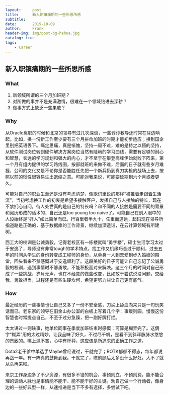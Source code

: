 ```yaml
---
layout:     post
title:      新入职镇痛期的一些所思所感
subtitle:  
date:       2019-10-09
author:     Frank
header-img: img/post-bg-hehua.jpg
catalog: true
tags:
	- Career
---
```


## 新入职镇痛期的一些所思所感


### What

1. 新领域所谓的三个月加班期？
2. 对所做的事并不是充满激情，很难在一个领域钻进去深耕？
3. 做事方式上缺乏一些果敢？

### Why
从Oracle离职的时候和北京的领导有过几次深谈，一些谆谆教导还时常在耳边响起。比如，换一份新工作至少要有三个月拼命加班的时期才能初步适应；换到国企里别把英语丢下。痛定思痛，真是惭愧，坚持一周不难，难的是持之以恒的坚持，从软件测试岗位转到硬件解决方案岗位当然有陡峭的学习曲线，需要有足够的耐心和智慧，长远的学习规划和强大的内心，才不至于在攀登高峰伊始就败下阵来，第一个月有组内提供的学习路线图，按部就班的来做不难，后面的日子就有些岁月难捱，公司的文化又是不论你是否能胜任先把一个新兵扔到真刀实枪的战场上去，按照以前的惯性很容易生出退缩之意。可能对我来说，可能要延期到六个月或者更久。

可能对自己的职业生涯还是没有考虑清楚，像歌词里说的那样“被推着走跟着生活流”，当初考虑换工作的初衷是希望多接触客户，发挥自己与人接触的特长，现在不禁扪心自问，待人处世真的是自己的特长吗？和不同的人接触是需要不同的背景和阅历形成的话术的，自己还是too young too naive了。可能自己在别人眼中的人设始终是“好人”如此简单而已。行百里者半九十，任重而道远，起码现在领导所指道路是正确的，基于数据库的工作背景，继续加深造诣，在云计算领域有所建树。

西工大的校训是公诚勇毅，记得老校区有一栋楼就叫“勇字楼”，硕士生活学习太过于安逸了，导师没有非常tough的学术特点，找工作又机缘巧合过于顺利，过去五年的时间从学生的身份转变成工程师的身份，从单身一人到恋爱到步入婚姻的殿堂，回头看来不禁感慨过于安逸顺利了。这段美好的日子可能让自己忘记了公诚勇毅的校训，遇到事情时不够勇敢，不能积极面对来解决。这三个月的时间对自己形成了一些挑战，岁月无声，也在不经意的做些改变，比如敢于尝试说没问题，交给我，勇敢担当，过程还是有些生硬坎坷，希望更努力些让自己更有底气。

### How
最近经历的一些事情也让自己又多了一份不安全感，刀尖上舔血向来只是一句玩笑话而已。老东家的领导在旧金山办公室的白板上写着几个字：事缓则圆。慢慢这份智慧也时常提点自己，不至于过分急躁，把一副好牌打烂。

太太讲过一则轶事，她单位同事在季度加班结束时感慨：可算是糊弄完了。这俩字“糊弄”用的太过精妙，让我品味了好久，不过尽千帆，是看不到斜晖脉脉水悠悠的景致的。嘴上混不吝，心中有杆秤，这应该是所追求的正确工作之道。

Dota2老干爹中单选手Maybe曾经说过，干就完了；ROTK郁郁不得志，每年都说再战一年。有一阵真的鼓舞到我。干就完了，瞻前顾后太多没什么好处。大不了就从头再来呗。

来京工作身边多了不少资源，有很多不错的机会，事预则立，不预则费，能不能合理的调动人脉也是事情能不能干、能不能干好的关键。劝自己做一个行动者，像身边的一些好典型一样，从速推进是当下不多有选择，多尝试下吧。

